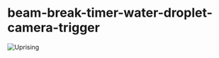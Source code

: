 # beam-break-timer-water-droplet-camera-trigger

![Uprising](https://github.com/joshua-8/beam-break-timer-water-droplet-camera-trigger/assets/59814881/0c3798bc-d553-4453-b55b-cffd525098ba)
